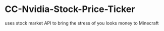 # CC-Nvidia-Stock-Price-Ticker
uses stock market API to bring the stress of you looks money to Minecraft 

